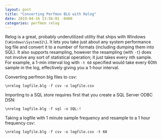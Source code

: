 ```yaml
---
layout: post
title: "Converting Perfmon BLG with Relog"
date: 2019-04-16 13:56:01 -0400
categories: perfmon relog
---
```


Relog is a great, probably underutilized utility that ships with Windows (`\Windows\System32\`). It lets you take just about any system performance log file and convert it to a number of formats (including dumping them into SQL). It also supports resampling, however the resampling (with `-t`) does not involve any sort of statistical operation; it just takes every nth sample. For example, a 1-min interval log with `-t 60` specified would take every 60th sample in the log, effectively giving you a 1-hour interval.

Converting perfmon blg files to csv:

`\nrelog logfile.blg -f csv -o logfile.csv`

Importing to a SQL store requires first that you create a SQL Server ODBC DSN:

`\nrelog logfile.blg -f sql -o SQL:!`

Taking a logfile with 1 minute sample frequency and resample to a 1 hour frequency csv:

`\nrelog logfile.blg -f csv -o logfile.csv -t 60`